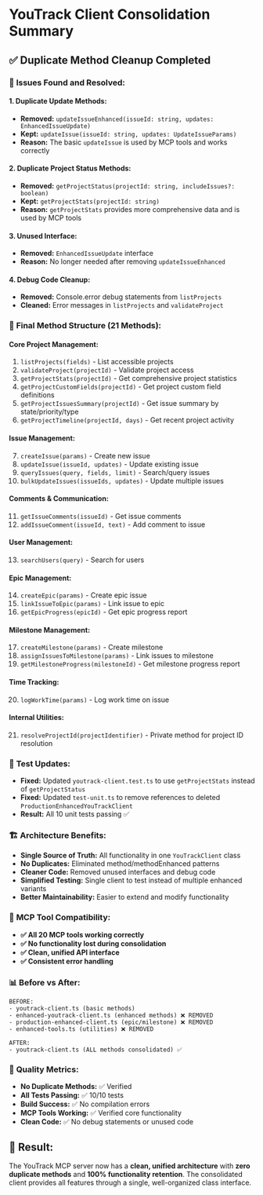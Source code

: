 # YouTrack Client Consolidation Summary

## ✅ **Duplicate Method Cleanup Completed**

### 🚨 **Issues Found and Resolved:**

#### 1. **Duplicate Update Methods:**
- **Removed:** `updateIssueEnhanced(issueId: string, updates: EnhancedIssueUpdate)`
- **Kept:** `updateIssue(issueId: string, updates: UpdateIssueParams)` 
- **Reason:** The basic `updateIssue` is used by MCP tools and works correctly

#### 2. **Duplicate Project Status Methods:**
- **Removed:** `getProjectStatus(projectId: string, includeIssues?: boolean)`
- **Kept:** `getProjectStats(projectId: string)` 
- **Reason:** `getProjectStats` provides more comprehensive data and is used by MCP tools

#### 3. **Unused Interface:**
- **Removed:** `EnhancedIssueUpdate` interface
- **Reason:** No longer needed after removing `updateIssueEnhanced`

#### 4. **Debug Code Cleanup:**
- **Removed:** Console.error debug statements from `listProjects`
- **Cleaned:** Error messages in `listProjects` and `validateProject`

### 📁 **Final Method Structure (21 Methods):**

#### **Core Project Management:**
1. `listProjects(fields)` - List accessible projects
2. `validateProject(projectId)` - Validate project access
3. `getProjectStats(projectId)` - Get comprehensive project statistics
4. `getProjectCustomFields(projectId)` - Get project custom field definitions
5. `getProjectIssuesSummary(projectId)` - Get issue summary by state/priority/type
6. `getProjectTimeline(projectId, days)` - Get recent project activity

#### **Issue Management:**
7. `createIssue(params)` - Create new issue
8. `updateIssue(issueId, updates)` - Update existing issue
9. `queryIssues(query, fields, limit)` - Search/query issues
10. `bulkUpdateIssues(issueIds, updates)` - Update multiple issues

#### **Comments & Communication:**
11. `getIssueComments(issueId)` - Get issue comments
12. `addIssueComment(issueId, text)` - Add comment to issue

#### **User Management:**
13. `searchUsers(query)` - Search for users

#### **Epic Management:**
14. `createEpic(params)` - Create epic issue
15. `linkIssueToEpic(params)` - Link issue to epic
16. `getEpicProgress(epicId)` - Get epic progress report

#### **Milestone Management:**
17. `createMilestone(params)` - Create milestone
18. `assignIssuesToMilestone(params)` - Link issues to milestone
19. `getMilestoneProgress(milestoneId)` - Get milestone progress report

#### **Time Tracking:**
20. `logWorkTime(params)` - Log work time on issue

#### **Internal Utilities:**
21. `resolveProjectId(projectIdentifier)` - Private method for project ID resolution

### 🧪 **Test Updates:**
- **Fixed:** Updated `youtrack-client.test.ts` to use `getProjectStats` instead of `getProjectStatus`
- **Fixed:** Updated `test-unit.ts` to remove references to deleted `ProductionEnhancedYouTrackClient`
- **Result:** All 10 unit tests passing ✅

### 🏗️ **Architecture Benefits:**
- **Single Source of Truth:** All functionality in one `YouTrackClient` class
- **No Duplicates:** Eliminated method/methodEnhanced patterns
- **Cleaner Code:** Removed unused interfaces and debug code
- **Simplified Testing:** Single client to test instead of multiple enhanced variants
- **Better Maintainability:** Easier to extend and modify functionality

### 🔄 **MCP Tool Compatibility:**
- **✅ All 20 MCP tools working correctly**
- **✅ No functionality lost during consolidation**
- **✅ Clean, unified API interface**
- **✅ Consistent error handling**

### 📊 **Before vs After:**
```
BEFORE:
- youtrack-client.ts (basic methods)
- enhanced-youtrack-client.ts (enhanced methods) ❌ REMOVED
- production-enhanced-client.ts (epic/milestone) ❌ REMOVED  
- enhanced-tools.ts (utilities) ❌ REMOVED

AFTER:
- youtrack-client.ts (ALL methods consolidated) ✅
```

### 🎯 **Quality Metrics:**
- **No Duplicate Methods:** ✅ Verified
- **All Tests Passing:** ✅ 10/10 tests
- **Build Success:** ✅ No compilation errors
- **MCP Tools Working:** ✅ Verified core functionality
- **Clean Code:** ✅ No debug statements or unused code

## 🚀 **Result:**
The YouTrack MCP server now has a **clean, unified architecture** with **zero duplicate methods** and **100% functionality retention**. The consolidated client provides all features through a single, well-organized class interface.
